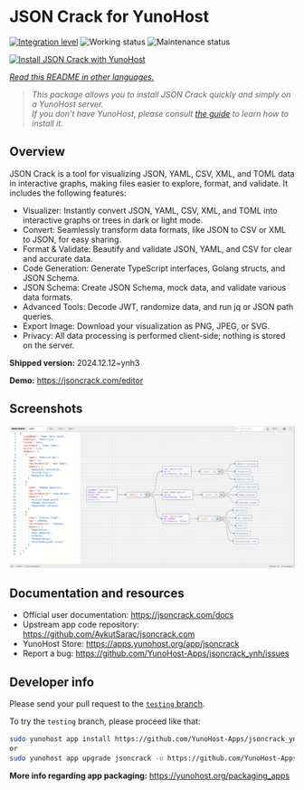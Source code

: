 <!--
N.B.: This README was automatically generated by <https://github.com/YunoHost/apps/tree/master/tools/readme_generator>
It shall NOT be edited by hand.
-->

# JSON Crack for YunoHost

[![Integration level](https://apps.yunohost.org/badge/integration/jsoncrack)](https://ci-apps.yunohost.org/ci/apps/jsoncrack/)
![Working status](https://apps.yunohost.org/badge/state/jsoncrack)
![Maintenance status](https://apps.yunohost.org/badge/maintained/jsoncrack)

[![Install JSON Crack with YunoHost](https://install-app.yunohost.org/install-with-yunohost.svg)](https://install-app.yunohost.org/?app=jsoncrack)

*[Read this README in other languages.](./ALL_README.md)*

> *This package allows you to install JSON Crack quickly and simply on a YunoHost server.*  
> *If you don't have YunoHost, please consult [the guide](https://yunohost.org/install) to learn how to install it.*

## Overview

JSON Crack is a tool for visualizing JSON, YAML, CSV, XML, and TOML data in interactive graphs, making files easier to explore, format, and validate. It includes the following features:
- Visualizer: Instantly convert JSON, YAML, CSV, XML, and TOML into interactive graphs or trees in dark or light mode.
- Convert: Seamlessly transform data formats, like JSON to CSV or XML to JSON, for easy sharing.
- Format & Validate: Beautify and validate JSON, YAML, and CSV for clear and accurate data.
- Code Generation: Generate TypeScript interfaces, Golang structs, and JSON Schema.
- JSON Schema: Create JSON Schema, mock data, and validate various data formats.
- Advanced Tools: Decode JWT, randomize data, and run jq or JSON path queries.
- Export Image: Download your visualization as PNG, JPEG, or SVG.
- Privacy: All data processing is performed client-side; nothing is stored on the server.


**Shipped version:** 2024.12.12~ynh3

**Demo:** <https://jsoncrack.com/editor>

## Screenshots

![Screenshot of JSON Crack](./doc/screenshots/jsoncrack.png)

## Documentation and resources

- Official user documentation: <https://jsoncrack.com/docs>
- Upstream app code repository: <https://github.com/AykutSarac/jsoncrack.com>
- YunoHost Store: <https://apps.yunohost.org/app/jsoncrack>
- Report a bug: <https://github.com/YunoHost-Apps/jsoncrack_ynh/issues>

## Developer info

Please send your pull request to the [`testing` branch](https://github.com/YunoHost-Apps/jsoncrack_ynh/tree/testing).

To try the `testing` branch, please proceed like that:

```bash
sudo yunohost app install https://github.com/YunoHost-Apps/jsoncrack_ynh/tree/testing --debug
or
sudo yunohost app upgrade jsoncrack -u https://github.com/YunoHost-Apps/jsoncrack_ynh/tree/testing --debug
```

**More info regarding app packaging:** <https://yunohost.org/packaging_apps>
